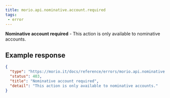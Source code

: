 ```yaml
---
title: morio.api.nominative.account.required
tags:
 - error
---
```



<!-- MORIO_AUTO_GENERATED_CONTENT_STARTS - Manual changes made below will be overwritten -->
__Nominative account required__ - This action is only available to nominative accounts.
<!-- MORIO_AUTO_GENERATED_CONTENT_ENDS - Manual changes made above will be overwritten -->


<!-- MORIO_AUTO_GENERATED_CONTENT_STARTS - Manual changes made below will be overwritten -->
## Example response

```json
{
  "type": "https://morio.it/docs/reference/errors/morio.api.nominative.account.required",
  "status": 403,
  "title": "Nominative account required",
  "detail": "This action is only available to nominative accounts."
}
```
<!-- MORIO_AUTO_GENERATED_CONTENT_ENDS - Manual changes made above will be overwritten -->
